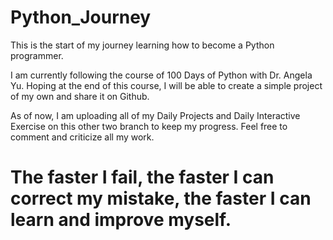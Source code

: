 # Python_Journey

This is the start of my journey learning how to become a Python programmer.

I am currently following the course of 100 Days of Python with Dr. Angela Yu.
Hoping at the end of this course, I will be able to create a simple project of my own and share it on Github.

As of now, I am uploading all of my Daily Projects and Daily Interactive Exercise on this other two branch to keep my progress.
Feel free to comment and criticize all my work.

# The faster I fail, the faster I can correct my mistake, the faster I can learn and improve myself.
